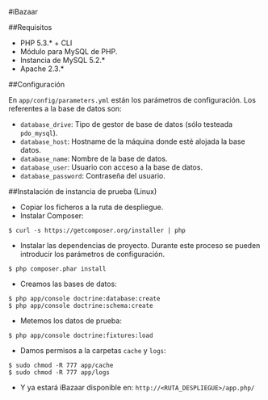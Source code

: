 #iBazaar

##Requisitos
* PHP 5.3.* + CLI
* Módulo para MySQL de PHP.
* Instancia de MySQL 5.2.*
* Apache 2.3.*

##Configuración

En `app/config/parameters.yml` están los parámetros de configuración. Los referentes a la base de datos son:

* `database_drive`: Tipo de gestor de base de datos (sólo testeada `pdo_mysql`).
* `database_host`: Hostname de la máquina donde esté alojada la base datos.
* `database_name`: Nombre de la base de datos.
* `database_user`: Usuario con acceso a la base de datos.
* `database_password`: Contraseña del usuario.

##Instalación de instancia de prueba (Linux)

* Copiar los ficheros a la ruta de despliegue.
* Instalar Composer:
```
$ curl -s https://getcomposer.org/installer | php
```
* Instalar las dependencias de proyecto. Durante este proceso se pueden introducir los parámetros de configuración.
```
$ php composer.phar install
```
* Creamos las bases de datos:
```
$ php app/console doctrine:database:create
$ php app/console doctrine:schema:create
```
* Metemos los datos de prueba:
```
$ php app/console doctrine:fixtures:load
```
* Damos permisos a la carpetas `cache` y `logs`:
```
$ sudo chmod -R 777 app/cache
$ sudo chmod -R 777 app/logs
```

* Y ya estará iBazaar disponible en: `http://<RUTA_DESPLIEGUE>/app.php/`